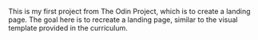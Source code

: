 This is my first project from The Odin Project, which is to create a landing page. The goal here is to recreate a landing page, similar to the visual template provided in the curriculum.
